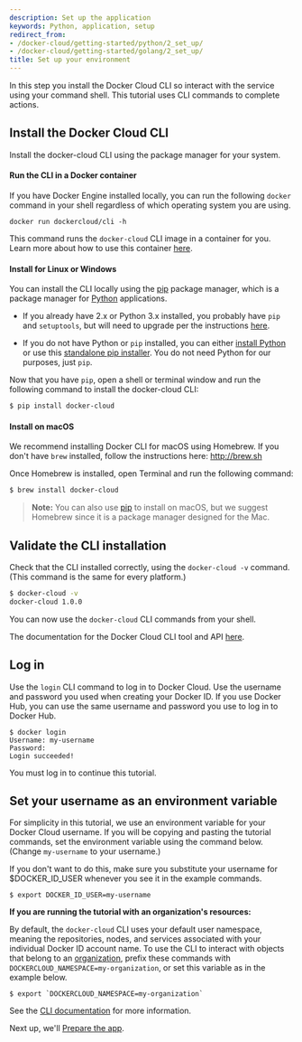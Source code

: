 ```yaml
---
description: Set up the application
keywords: Python, application, setup
redirect_from:
- /docker-cloud/getting-started/python/2_set_up/
- /docker-cloud/getting-started/golang/2_set_up/
title: Set up your environment
---
```


In this step you install the Docker Cloud CLI so interact with the service using your command shell. This tutorial uses CLI commands to complete actions.

## Install the Docker Cloud CLI

Install the docker-cloud CLI using the package manager for your system.

#### Run the CLI in a Docker container

If you have Docker Engine installed locally, you can run the following `docker`
command in your shell regardless of which operating system you are using.

```none
docker run dockercloud/cli -h
```

This command runs the `docker-cloud` CLI image in a container for you. Learn
more about how to use this container
[here](https://github.com/docker/dockercloud-cli#docker-image).

#### Install for Linux or Windows

You can install the CLI locally using the [pip](https://pip.pypa.io/en/stable/)
package manager, which is a package manager for
[Python](https://www.python.org/) applications.

* If you already have 2.x or Python 3.x installed, you probably have `pip` and
`setuptools`, but will need to upgrade per the instructions
[here](https://packaging.python.org/installing/).

* If you do not have Python or `pip` installed, you can either [install
Python](https://wiki.python.org/moin/BeginnersGuide/Download) or use this
[standalone pip
installer](https://pip.pypa.io/en/latest/installing/#installing-with-get-pip-py). You do not need Python for our purposes, just `pip`.

Now that you have `pip`, open a shell or terminal
window and run the following command to install the docker-cloud CLI:

```bash
$ pip install docker-cloud
```

#### Install on macOS

We recommend installing Docker CLI for macOS using Homebrew. If you don't have `brew` installed, follow the instructions here: <a href="http://brew.sh" target="_blank">http://brew.sh</a>

Once Homebrew is installed, open Terminal and run the following command:

```bash
$ brew install docker-cloud
```

> **Note:** You can also use [pip](https://pip.pypa.io/en/stable/) to install on macOS, but we suggest Homebrew since it is a package manager designed for the Mac.

## Validate the CLI installation
Check that the CLI installed correctly, using the `docker-cloud -v` command. (This command is the same for every platform.)

```bash
$ docker-cloud -v
docker-cloud 1.0.0
```

You can now use the `docker-cloud` CLI commands from your shell.

The documentation for the Docker Cloud CLI tool and API [here](/apidocs/docker-cloud.md).


## Log in

Use the `login` CLI command to log in to Docker Cloud. Use the username and password you used when creating your Docker ID. If you use Docker Hub, you can use the same username and password you use to log in to Docker Hub.

```
$ docker login
Username: my-username
Password:
Login succeeded!
```

You must log in to continue this tutorial.

## Set your username as an environment variable

For simplicity in this tutorial, we use an environment variable for your Docker Cloud username. If you will be copying and pasting the tutorial commands, set the environment variable using the command below. (Change `my-username` to your username.)

If you don't want to do this, make sure you substitute your username for $DOCKER_ID_USER whenever you see it in the example commands.

```none
$ export DOCKER_ID_USER=my-username
```

**If you are running the tutorial with an organization's resources:**

By default, the `docker-cloud` CLI uses your default user namespace, meaning the
repositories, nodes, and services associated with your individual Docker ID
account name. To use the CLI to interact with objects that belong to an
[organization](../../orgs.md), prefix these commands with
`DOCKERCLOUD_NAMESPACE=my-organization`, or set this variable as in the example below.

```none
$ export `DOCKERCLOUD_NAMESPACE=my-organization`
```


 See the [CLI documentation](../../installing-cli.md#use-the-docker-cloud-cli-with-an-organization) for more information.


Next up, we'll [Prepare the app](3_prepare_the_app.md).
